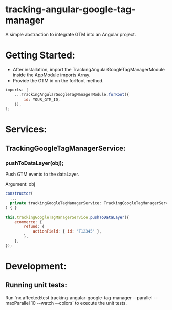 <h1>tracking-angular-google-tag-manager</h1>
<p>A simple abstraction to integrate GTM into an Angular project.</p>

<h1>Getting Started:</h1>
<ul>
  <li>After installation, import the TrackingAngularGoogleTagManagerModule inside the AppModule imports Array.</li>
  <li>Provide the GTM id on the forRoot method.</li>
</ul>

```javascript
imports: [
	...TrackingAngularGoogleTagManagerModule.forRoot({
		id: YOUR_GTM_ID,
	}),
];
```

<h1>Services:</h1>

<h2>TrackingGoogleTagManagerService:</h2>

<h3 id="pushToDataLayer">pushToDataLayer(obj);</h3>
<p>Push GTM events to the dataLayer.</p>
<p>Argument: obj<GtmEvent></p>

```javascript
constructor(
  ...
  private trackingGoogleTagManagerService: TrackingGoogleTagManagerService,
) { }
```

```javascript
this.trackingGoogleTagManagerService.pushToDataLayer({
	ecommerce: {
		refund: {
			actionField: { id: 'T12345' },
		},
	},
});
```

<h1>Development:</h1>

<h2>Running unit tests:</h2>

<p>Run `nx affected:test tracking-angular-google-tag-manager --parallel --maxParallel 10 --watch --colors` to execute the unit tests.</p>
